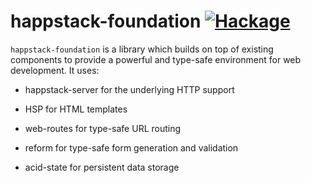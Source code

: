 happstack-foundation [![Hackage](https://img.shields.io/hackage/v/happstack-foundation.svg)](https://hackage.haskell.org/package/happstack-foundation)
=========

`happstack-foundation` is a library which builds on top of existing components to provide a powerful and type-safe environment for web development. It uses:

  * happstack-server for the underlying HTTP support

  * HSP for HTML templates

  * web-routes for type-safe URL routing

  * reform for type-safe form generation and validation

  * acid-state for persistent data storage

